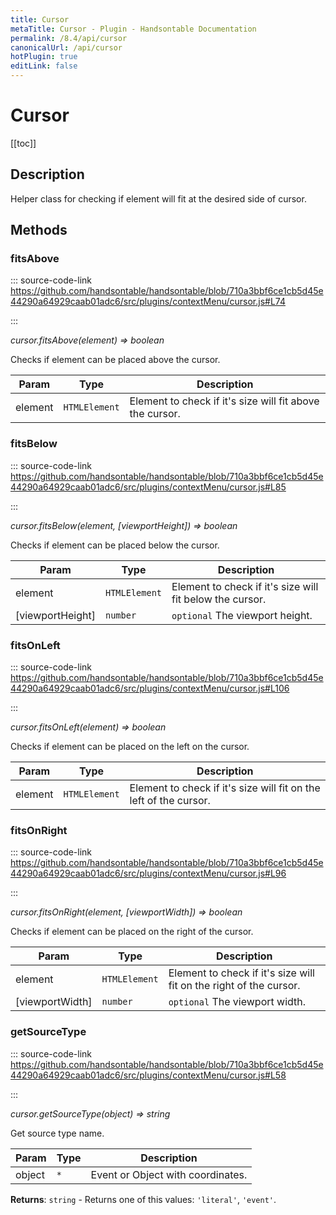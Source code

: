 ```yaml
---
title: Cursor
metaTitle: Cursor - Plugin - Handsontable Documentation
permalink: /8.4/api/cursor
canonicalUrl: /api/cursor
hotPlugin: true
editLink: false
---
```


# Cursor

[[toc]]

## Description

Helper class for checking if element will fit at the desired side of cursor.


## Methods

### fitsAbove
  
::: source-code-link https://github.com/handsontable/handsontable/blob/710a3bbf6ce1cb5d45e44290a64929caab01adc6/src/plugins/contextMenu/cursor.js#L74

:::

_cursor.fitsAbove(element) ⇒ boolean_

Checks if element can be placed above the cursor.


| Param | Type | Description |
| --- | --- | --- |
| element | `HTMLElement` | Element to check if it's size will fit above the cursor. |



### fitsBelow
  
::: source-code-link https://github.com/handsontable/handsontable/blob/710a3bbf6ce1cb5d45e44290a64929caab01adc6/src/plugins/contextMenu/cursor.js#L85

:::

_cursor.fitsBelow(element, [viewportHeight]) ⇒ boolean_

Checks if element can be placed below the cursor.


| Param | Type | Description |
| --- | --- | --- |
| element | `HTMLElement` | Element to check if it's size will fit below the cursor. |
| [viewportHeight] | `number` | `optional` The viewport height. |



### fitsOnLeft
  
::: source-code-link https://github.com/handsontable/handsontable/blob/710a3bbf6ce1cb5d45e44290a64929caab01adc6/src/plugins/contextMenu/cursor.js#L106

:::

_cursor.fitsOnLeft(element) ⇒ boolean_

Checks if element can be placed on the left on the cursor.


| Param | Type | Description |
| --- | --- | --- |
| element | `HTMLElement` | Element to check if it's size will fit on the left of the cursor. |



### fitsOnRight
  
::: source-code-link https://github.com/handsontable/handsontable/blob/710a3bbf6ce1cb5d45e44290a64929caab01adc6/src/plugins/contextMenu/cursor.js#L96

:::

_cursor.fitsOnRight(element, [viewportWidth]) ⇒ boolean_

Checks if element can be placed on the right of the cursor.


| Param | Type | Description |
| --- | --- | --- |
| element | `HTMLElement` | Element to check if it's size will fit on the right of the cursor. |
| [viewportWidth] | `number` | `optional` The viewport width. |



### getSourceType
  
::: source-code-link https://github.com/handsontable/handsontable/blob/710a3bbf6ce1cb5d45e44290a64929caab01adc6/src/plugins/contextMenu/cursor.js#L58

:::

_cursor.getSourceType(object) ⇒ string_

Get source type name.


| Param | Type | Description |
| --- | --- | --- |
| object | `*` | Event or Object with coordinates. |


**Returns**: `string` - Returns one of this values: `'literal'`, `'event'`.  
